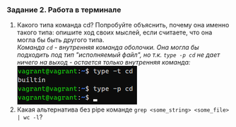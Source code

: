 ### Задание 2. Работа в терминале

1. Какого типа команда cd? Попробуйте объяснить, почему она именно такого типа: опишите ход своих мыслей, если считаете, что она могла бы быть другого типа.  
_Команда `cd` - внутренняя команда оболочки. Она могла бы подходить под тип "исполняемый файл", но т.к. `type -p cd` не дает ничего на выход - остается только внутренняя команда:_  
![img.png](img.png)  
2. Какая альтернатива без pipe команде `grep <some_string> <some_file> | wc -l`?  
